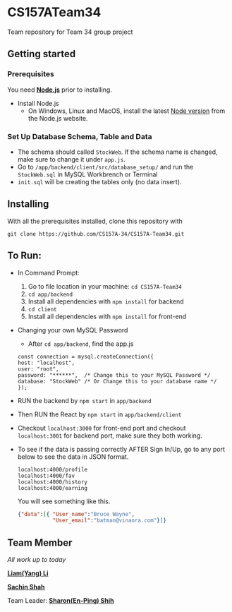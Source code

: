# CS157ATeam34
Team repository for Team 34 group project 

## Getting started 

### Prerequisites
You need [**Node.js**](https://nodejs.org/en/) prior to installing.
* Install Node.js
    * On Windows, Linux and MacOS, install the latest [Node version](https://nodejs.org/en/download/) from the Node.js website. 
    
### Set Up Database Schema, Table and Data
* The schema should called `StockWeb`. If the schema name is changed, make sure to change it under `app.js`.
* Go to `/app/backend/client/src/database_setup/` and run the `StockWeb.sql` in MySQL Workbrench or Terminal
* `init.sql` will be creating the tables only (no data insert). 

## Installing

With all the prerequisites installed, clone this repository with

`git clone https://github.com/CS157A-34/CS157A-Team34.git`

## To Run:
* In Command Prompt:
    1. Go to file location in your machine: `cd CS157A-Team34`
    2. `cd app/backend`
    3. Install all dependencies with `npm install` for backend 
    4. `cd client`
    5. Install all dependencies with `npm install` for front-end

* Changing your own MySQL Password
    * After `cd app/backend`, find the app.js
    ```JS
    const connection = mysql.createConnection({
    host: "localhost",
    user: "root",
    password: "******",  /* Change this to your MySQL Password */
    database: "StockWeb" /* Or Change this to your database name */
    });
    ```

* RUN the backend by `npm start` in `app/backend`
* Then RUN the React by `npm start` in `app/backend/client`

* Checkout `localhost:3000` for front-end port and checkout `localhost:3001` for backend port, make sure they both working.
* To see if the data is passing correctly AFTER Sign In/Up, go to any port below to see the data in JSON format.
   ```JS
   localhost:4000/profile
   localhost:4000/fav
   localhost:4000/history
   localhost:4000/earning
   ```
   You will see something like this.
   ``` JSON
   {"data":[{ "User_name":"Bruce Wayne",
              "User_email":"batman@vinaora.com"}]}
   ```

    
## Team Member

*All work up to today*

[**Liam(Yang) Li**](https://github.com/liamLacuna)

[**Sachin Shah**](https://github.com/sachinio20)

Team Leader: [**Sharon(En-Ping) Shih**](https://github.com/SharonShih)




